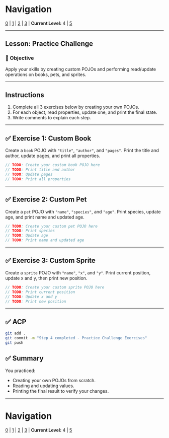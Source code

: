 # Navigation
[0](./lesson-4-pojo-lv0.md) | [1](./lesson-4-pojo-lv1.md) | [2](./lesson-4-pojo-lv2.md) | [3](./lesson-4-pojo-lv3.md) | **Current Level:** 4 | [5](./lesson-4-pojo-lv5.md)

---

## Lesson: Practice Challenge

### 🎯 Objective

Apply your skills by creating custom POJOs and performing read/update operations on books, pets, and sprites.

---

## **Instructions**

1. Complete all 3 exercises below by creating your own POJOs.
2. For each object, read properties, update one, and print the final state.
3. Write comments to explain each step.

---

## ✅ **Exercise 1: Custom Book**

Create a `book` POJO with `"title"`, `"author"`, and `"pages"`.
Print the title and author, update pages, and print all properties.

```js
// TODO: Create your custom book POJO here
// TODO: Print title and author
// TODO: Update pages
// TODO: Print all properties
```

---

## ✅ **Exercise 2: Custom Pet**

Create a `pet` POJO with `"name"`, `"species"`, and `"age"`.
Print species, update age, and print name and updated age.

```js
// TODO: Create your custom pet POJO here
// TODO: Print species
// TODO: Update age
// TODO: Print name and updated age
```

---

## ✅ **Exercise 3: Custom Sprite**

Create a `sprite` POJO with `"name"`, `"x"`, and `"y"`.
Print current position, update x and y, then print new position.

```js
// TODO: Create your custom sprite POJO here
// TODO: Print current position
// TODO: Update x and y
// TODO: Print new position
```

---

## ✅ **ACP**

```bash
git add .
git commit -m "Step 4 completed - Practice Challenge Exercises"
git push
```

## ✅ **Summary**

You practiced:

* Creating your own POJOs from scratch.
* Reading and updating values.
* Printing the final result to verify your changes.

---

# Navigation
[0](./lesson-4-pojo-lv0.md) | [1](./lesson-4-pojo-lv1.md) | [2](./lesson-4-pojo-lv2.md) | [3](./lesson-4-pojo-lv3.md) | **Current Level:** 4 | [5](./lesson-4-pojo-lv5.md) 